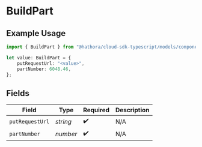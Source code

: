 # BuildPart

## Example Usage

```typescript
import { BuildPart } from "@hathora/cloud-sdk-typescript/models/components";

let value: BuildPart = {
    putRequestUrl: "<value>",
    partNumber: 6048.46,
};
```

## Fields

| Field              | Type               | Required           | Description        |
| ------------------ | ------------------ | ------------------ | ------------------ |
| `putRequestUrl`    | *string*           | :heavy_check_mark: | N/A                |
| `partNumber`       | *number*           | :heavy_check_mark: | N/A                |